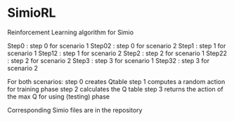 # SimioRL
Reinforcement Learning algorithm for Simio

Step0 : step 0 for scenario 1
Step02 : step 0 for scenario 2
Step1 : step 1 for scenario 1
Step12 : step 1 for scenario 2
Step2 : step 2 for scenario 1
Step22 : step 2 for scenario 2
Step3 : step 3 for scenario 1
Step32 : step 3 for scenario 2

For both scenarios:
step 0 creates Qtable
step 1 computes a random action for training phase
step 2 calculates the Q table
step 3 returns the action of the max Q for using (testing) phase

Corresponding Simio files are in the repository
